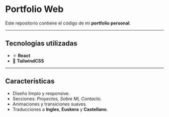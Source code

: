 # Portfolio Web  

Este repositorio contiene el código de mi **portfolio personal**.

---

## Tecnologías utilizadas  

- ⚛️ **React**
- 🎨 **TailwindCSS**

---

## Características  

- Diseño limpio y responsive.
- Secciones: *Proyectos, Sobre Mí, Contacto*.
- Animaciones y transiciones suaves.
- Traducciones a **Ingles**, **Euskera** y **Castellano**.
